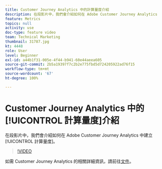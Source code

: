 ```yaml
---
title: Customer Journey Analytics 中的計算量度介紹
description: 在段影片中，我們會介紹如何在 Adobe Customer Journey Analytics 中建立計算量度。
feature: Metrics
topics: null
activity: use
doc-type: feature video
team: Technical Marketing
thumbnail: 31787.jpg
kt: 4448
role: User
level: Beginner
exl-id: a44b1f31-005e-4f44-b941-60e44aeea605
source-git-commit: 2b5a19397f7c2b2e775fbd5d724205922ad76f15
workflow-type: tm+mt
source-wordcount: '67'
ht-degree: 100%

---
```


# Customer Journey Analytics 中的[!UICONTROL 計算量度]介紹

在段影片中，我們會介紹如何在 Adobe Customer Journey Analytics 中建立[!UICONTROL 計算量度]。

>[!VIDEO](https://video.tv.adobe.com/v/31787/?quality=12)

如需 Customer Journey Analytics 的相關詳細資訊，請前往[文件](https://docs.adobe.com/content/help/zh-Hant/analytics-platform/using/cja-landing.html)。
